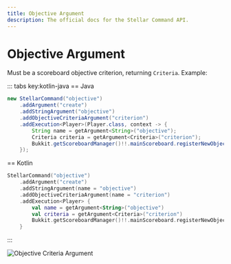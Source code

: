 ```yaml
---
title: Objective Argument
description: The official docs for the Stellar Command API.
---
```


# Objective Argument

Must be a scoreboard objective criterion, returning `Criteria`. Example:

::: tabs key:kotlin-java
== Java
```Java
new StellarCommand("objective")
    .addArgument("create")
    .addStringArgument("objective")
    .addObjectiveCriteriaArgument("criterion")
    .addExecution<Player>(Player.class, context -> {
        String name = getArgument<String>("objective");
        Criteria criteria = getArgument<Criteria>("criterion");
        Bukkit.getScoreboardManager()!!.mainScoreboard.registerNewObjective(name, criteria, name);
    });
```
== Kotlin
```Kotlin
StellarCommand("objective")
    .addArgument("create")
    .addStringArgument(name = "objective")
    .addObjectiveCriteriaArgument(name = "criterion")
    .addExecution<Player> {
        val name = getArgument<String>("objective")
        val criteria = getArgument<Criteria>("criterion")
        Bukkit.getScoreboardManager()!!.mainScoreboard.registerNewObjective(name, criteria, name)
    }
```
:::

![Objective Criteria Argument](https://cdn.lutto.dev/stellar/gifs/scoreboard/objective_criteria.gif)